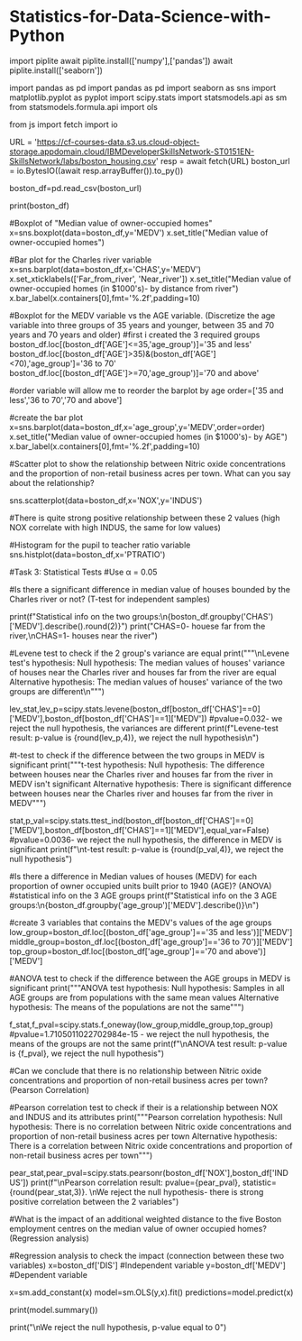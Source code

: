 # Statistics-for-Data-Science-with-Python
import piplite
await piplite.install(['numpy'],['pandas'])
await piplite.install(['seaborn'])

import pandas as pd
import pandas as pd
import seaborn as sns
import matplotlib.pyplot as pyplot
import scipy.stats
import statsmodels.api as sm
from statsmodels.formula.api import ols

from js import fetch
import io

URL = 'https://cf-courses-data.s3.us.cloud-object-storage.appdomain.cloud/IBMDeveloperSkillsNetwork-ST0151EN-SkillsNetwork/labs/boston_housing.csv'
resp = await fetch(URL)
boston_url = io.BytesIO((await resp.arrayBuffer()).to_py())

boston_df=pd.read_csv(boston_url)

print(boston_df)

#Boxplot of "Median value of owner-occupied homes"
x=sns.boxplot(data=boston_df,y='MEDV')
x.set_title("Median value of owner-occupied homes")

#Bar plot for the Charles river variable
x=sns.barplot(data=boston_df,x='CHAS',y='MEDV')
x.set_xticklabels(['Far_from_river', 'Near_river'])
x.set_title("Median value of owner-occupied homes (in $1000's)- by distance from river")
x.bar_label(x.containers[0],fmt='%.2f',padding=10)

#Boxplot for the MEDV variable vs the AGE variable. (Discretize the age variable into three groups of 35 years and younger, between 35 and 70 years and 70 years and older)
#first i created the 3 required groups
boston_df.loc[(boston_df['AGE']<=35,'age_group')]='35 and less'
boston_df.loc[(boston_df['AGE']>35)&(boston_df['AGE']<70),'age_group']='36 to 70'
boston_df.loc[(boston_df['AGE']>=70,'age_group')]='70 and above'

#order variable will allow me to reorder the barplot by age
order=['35 and less','36 to 70','70 and above']

#create the bar plot
x=sns.barplot(data=boston_df,x='age_group',y='MEDV',order=order)
x.set_title("Median value of owner-occupied homes (in $1000's)- by AGE")
x.bar_label(x.containers[0],fmt='%.2f',padding=10)

#Scatter plot to show the relationship between Nitric oxide concentrations and the proportion of non-retail business acres per town. What can you say about the relationship?

sns.scatterplot(data=boston_df,x='NOX',y='INDUS')

#There is quite strong positive relationship between these 2 values (high NOX correlate with high INDUS, the same for low values)

#Histogram for the pupil to teacher ratio variable
sns.histplot(data=boston_df,x='PTRATIO')

#Task 3: Statistical Tests
#Use α = 0.05

#Is there a significant difference in median value of houses bounded by the Charles river or not? (T-test for independent samples)

print(f"Statistical info on the two groups:\n{boston_df.groupby('CHAS')['MEDV'].describe().round(2)}")
print("CHAS=0- houese far from the river,\nCHAS=1- houses near the river")

#Levene test to check if the 2 group's variance are equal
print("""\nLevene test's hypothesis:
Null hypothesis: The median values of houses' variance of houses near the Charles river and houses far from the river are equal
Alternative hypothesis: The median values of houses' variance of the two groups are different\n""")

lev_stat,lev_p=scipy.stats.levene(boston_df[boston_df['CHAS']==0]['MEDV'],boston_df[boston_df['CHAS']==1]['MEDV'])
#pvalue=0.032- we reject the null hypothesis, the variances are different
print(f"Levene-test result: p-value is {round(lev_p,4)}, we reject the null hypothesis\n")

#t-test to check if the difference between the two groups in MEDV is significant
print("""t-test hypothesis:
Null hypothesis: The difference between houses near the Charles river and houses far from the river in MEDV isn't significant
Alternative hypothesis: There is significant difference between houses near the Charles river and houses far from the river in MEDV""")

stat,p_val=scipy.stats.ttest_ind(boston_df[boston_df['CHAS']==0]['MEDV'],boston_df[boston_df['CHAS']==1]['MEDV'],equal_var=False)
#pvalue=0.0036- we reject the null hypothesis, the difference in MEDV is significant
print(f"\nt-test result: p-value is {round(p_val,4)}, we reject the null hypothesis")

#Is there a difference in Median values of houses (MEDV) for each proportion of owner occupied units built prior to 1940 (AGE)? (ANOVA)
#statistical info on the 3 AGE groups
print(f"Statistical info on the 3 AGE groups:\n{boston_df.groupby('age_group')['MEDV'].describe()}\n")

#create 3 variables that contains the MEDV's values of the age groups
low_group=boston_df.loc[(boston_df['age_group']=='35 and less')]['MEDV']
middle_group=boston_df.loc[(boston_df['age_group']=='36 to 70')]['MEDV']
top_group=boston_df.loc[(boston_df['age_group']=='70 and above')]['MEDV']

#ANOVA test to check if the difference between the AGE groups in MEDV is significant
print("""ANOVA test hypothesis:
Null hypothesis: Samples in all AGE groups are from populations with the same mean values 
Alternative hypothesis: The means of the populations are not the same""")

f_stat,f_pval=scipy.stats.f_oneway(low_group,middle_group,top_group)
#pvalue=1.7105011022702984e-15 - we reject the null hypothesis, the means of the groups are not the same
print(f"\nANOVA test result: p-value is {f_pval}, we reject the null hypothesis")

#Can we conclude that there is no relationship between Nitric oxide concentrations and proportion of non-retail business acres per town? (Pearson Correlation)

#Pearson correlation test to check if their is a relationship between NOX and INDUS and its attributes
print("""Pearson correlation hypothesis:
Null hypothesis: There is no correlation between Nitric oxide concentrations and proportion of non-retail business acres per town
Alternative hypothesis: There is a correlation between Nitric oxide concentrations and proportion of non-retail business acres per town""")

pear_stat,pear_pval=scipy.stats.pearsonr(boston_df['NOX'],boston_df['INDUS'])
print(f"\nPearson correlation result: pvalue={pear_pval}, statistic= {round(pear_stat,3)}. \nWe reject the null hypothesis- there is strong positive correlation between the 2 variables")

#What is the impact of an additional weighted distance to the five Boston employment centres on the median value of owner occupied homes? (Regression analysis)

#Regression analysis to check the impact (connection between these two variables)
x=boston_df['DIS'] #Independent variable
y=boston_df['MEDV'] #Dependent variable

x=sm.add_constant(x)
model=sm.OLS(y,x).fit()
predictions=model.predict(x)

print(model.summary())

print("\nWe reject the null hypothesis, p-value equal to 0")

